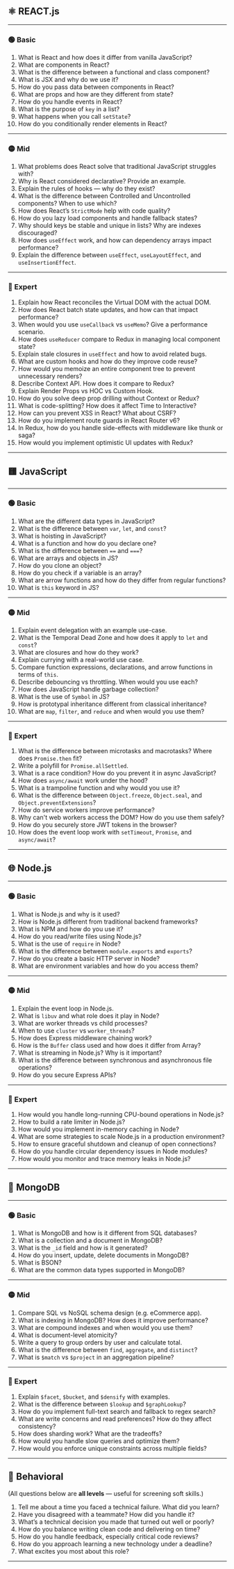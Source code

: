 ## ⚛️ REACT.js

---

### 🟢 Basic

1. What is React and how does it differ from vanilla JavaScript?
2. What are components in React?
3. What is the difference between a functional and class component?
4. What is JSX and why do we use it?
5. How do you pass data between components in React?
6. What are props and how are they different from state?
7. How do you handle events in React?
8. What is the purpose of `key` in a list?
9. What happens when you call `setState`?
10. How do you conditionally render elements in React?

---

### 🟡 Mid

1. What problems does React solve that traditional JavaScript struggles with?
2. Why is React considered declarative? Provide an example.
3. Explain the rules of hooks — why do they exist?
4. What is the difference between Controlled and Uncontrolled components? When to use which?
5. How does React’s `StrictMode` help with code quality?
6. How do you lazy load components and handle fallback states?
7. Why should keys be stable and unique in lists? Why are indexes discouraged?
8. How does `useEffect` work, and how can dependency arrays impact performance?
9. Explain the difference between `useEffect`, `useLayoutEffect`, and `useInsertionEffect`.

---

### 🔴 Expert

1. Explain how React reconciles the Virtual DOM with the actual DOM.
2. How does React batch state updates, and how can that impact performance?
3. When would you use `useCallback` vs `useMemo`? Give a performance scenario.
4. How does `useReducer` compare to Redux in managing local component state?
5. Explain stale closures in `useEffect` and how to avoid related bugs.
6. What are custom hooks and how do they improve code reuse?
7. How would you memoize an entire component tree to prevent unnecessary renders?
8. Describe Context API. How does it compare to Redux?
9. Explain Render Props vs HOC vs Custom Hook.
10. How do you solve deep prop drilling without Context or Redux?
11. What is code-splitting? How does it affect Time to Interactive?
12. How can you prevent XSS in React? What about CSRF?
13. How do you implement route guards in React Router v6?
14. In Redux, how do you handle side-effects with middleware like thunk or saga?
15. How would you implement optimistic UI updates with Redux?

---

## 🟨 JavaScript

---

### 🟢 Basic

1. What are the different data types in JavaScript?
2. What is the difference between `var`, `let`, and `const`?
3. What is hoisting in JavaScript?
4. What is a function and how do you declare one?
5. What is the difference between `==` and `===`?
6. What are arrays and objects in JS?
7. How do you clone an object?
8. How do you check if a variable is an array?
9. What are arrow functions and how do they differ from regular functions?
10. What is `this` keyword in JS?

---

### 🟡 Mid

1. Explain event delegation with an example use-case.
2. What is the Temporal Dead Zone and how does it apply to `let` and `const`?
3. What are closures and how do they work?
4. Explain currying with a real-world use case.
5. Compare function expressions, declarations, and arrow functions in terms of `this`.
6. Describe debouncing vs throttling. When would you use each?
7. How does JavaScript handle garbage collection?
8. What is the use of `Symbol` in JS?
9. How is prototypal inheritance different from classical inheritance?
10. What are `map`, `filter`, and `reduce` and when would you use them?

---

### 🔴 Expert

1. What is the difference between microtasks and macrotasks? Where does `Promise.then` fit?
2. Write a polyfill for `Promise.allSettled`.
3. What is a race condition? How do you prevent it in async JavaScript?
4. How does `async/await` work under the hood?
5. What is a trampoline function and why would you use it?
6. What is the difference between `Object.freeze`, `Object.seal`, and `Object.preventExtensions`?
7. How do service workers improve performance?
8. Why can't web workers access the DOM? How do you use them safely?
9. How do you securely store JWT tokens in the browser?
10. How does the event loop work with `setTimeout`, `Promise`, and `async/await`?

---

## 🌐 Node.js

---

### 🟢 Basic

1. What is Node.js and why is it used?
2. How is Node.js different from traditional backend frameworks?
3. What is NPM and how do you use it?
4. How do you read/write files using Node.js?
5. What is the use of `require` in Node?
6. What is the difference between `module.exports` and `exports`?
7. How do you create a basic HTTP server in Node?
8. What are environment variables and how do you access them?

---

### 🟡 Mid

1. Explain the event loop in Node.js.
2. What is `libuv` and what role does it play in Node?
3. What are worker threads vs child processes?
4. When to use `cluster` vs `worker_threads`?
5. How does Express middleware chaining work?
6. How is the `Buffer` class used and how does it differ from Array?
7. What is streaming in Node.js? Why is it important?
8. What is the difference between synchronous and asynchronous file operations?
9. How do you secure Express APIs?

---

### 🔴 Expert

1. How would you handle long-running CPU-bound operations in Node.js?
2. How to build a rate limiter in Node.js?
3. How would you implement in-memory caching in Node?
4. What are some strategies to scale Node.js in a production environment?
5. How to ensure graceful shutdown and cleanup of open connections?
6. How do you handle circular dependency issues in Node modules?
7. How would you monitor and trace memory leaks in Node.js?

---

## 🚀 MongoDB

---

### 🟢 Basic

1. What is MongoDB and how is it different from SQL databases?
2. What is a collection and a document in MongoDB?
3. What is the `_id` field and how is it generated?
4. How do you insert, update, delete documents in MongoDB?
5. What is BSON?
6. What are the common data types supported in MongoDB?

---

### 🟡 Mid

1. Compare SQL vs NoSQL schema design (e.g. eCommerce app).
2. What is indexing in MongoDB? How does it improve performance?
3. What are compound indexes and when would you use them?
4. What is document-level atomicity?
5. Write a query to group orders by user and calculate total.
6. What is the difference between `find`, `aggregate`, and `distinct`?
7. What is `$match` vs `$project` in an aggregation pipeline?

---

### 🔴 Expert

1. Explain `$facet`, `$bucket`, and `$densify` with examples.
2. What is the difference between `$lookup` and `$graphLookup`?
3. How do you implement full-text search and fallback to regex search?
4. What are write concerns and read preferences? How do they affect consistency?
5. How does sharding work? What are the tradeoffs?
6. How would you handle slow queries and optimize them?
7. How would you enforce unique constraints across multiple fields?

---

## 🙋 Behavioral

(All questions below are **all levels** — useful for screening soft skills.)

1. Tell me about a time you faced a technical failure. What did you learn?
2. Have you disagreed with a teammate? How did you handle it?
3. What’s a technical decision you made that turned out well or poorly?
4. How do you balance writing clean code and delivering on time?
5. How do you handle feedback, especially critical code reviews?
6. How do you approach learning a new technology under a deadline?
7. What excites you most about this role?

---
